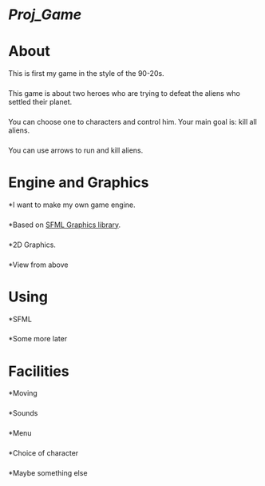 # ***Proj_Game***
###
**About**
=====================
This is first my game in the style of the 90-20s.
###
This game is about two heroes who are trying to defeat the aliens who settled their planet.
###
You can choose one to characters and control him. Your main goal is: kill all aliens.
###
You can use arrows to run and kill aliens. 
###
**Engine and Graphics**
=====================
*I want to make my own game engine.
###
*Based on [SFML Graphics library](https://www.sfml-dev.org/).
###
*2D Graphics.
###
*View from above
###
**Using**
=====================
*SFML
###
*Some more later
###
**Facilities**
=====================
*Moving
###
*Sounds
###
*Menu
###
*Choice of character
###
*Maybe something else
